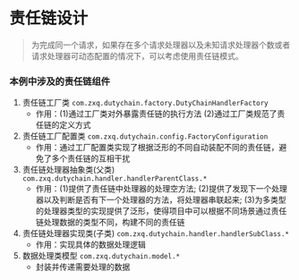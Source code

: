 # 责任链设计

> 为完成同一个请求，如果存在多个请求处理器以及未知请求处理器个数或者请求处理器可动态配置的情况下，可以考虑使用责任链模式。

### 本例中涉及的责任链组件

1. 责任链工厂类 `com.zxq.dutychain.factory.DutyChainHandlerFactory`
   - 作用：(1)通过工厂类对外暴露责任链的执行方法 (2)通过工厂类规范了责任链的定义方式
2. 责任链工厂配置类 `com.zxq.dutychain.config.FactoryConfiguration`
   - 作用：通过工厂配置类实现了根据泛形的不同自动装配不同的责任链，避免了多个责任链的互相干扰
3. 责任链处理器抽象类(父类) `com.zxq.dutychain.handler.handlerParentClass.*`
   - 作用：(1)提供了责任链中处理器的处理空方法; (2)提供了发现下一个处理器以及判断是否有下一个处理器的方法，将处理器串联起来;
          (3)为多类型的处理器类型的实现提供了泛形，使得项目中可以根据不同场景通过责任链处理数据的类型不同，构建不同的责任链
4. 责任链处理器实现类(子类) `com.zxq.dutychain.handler.handlerSubClass.*`
   - 作用：实现具体的数据处理逻辑
5. 数据处理类模型 `com.zxq.dutychain.model.*`
   - 封装并传递需要处理的数据

